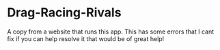 # Drag-Racing-Rivals
A copy from a website that runs this app.
This has some errors that I cant fix if you can help resolve it that would be of great help!

